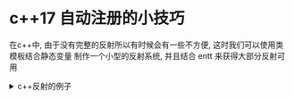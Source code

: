 # c++17 自动注册的小技巧

在c++中, 由于没有完整的反射所以有时候会有一些不方便, 这时我们可以使用类模板结合静态变量
制作一个小型的反射系统, 并且结合 entt 来获得大部分反射可用

<details>
<summary>c++反射的例子</summary>

```cpp


```

</details>
